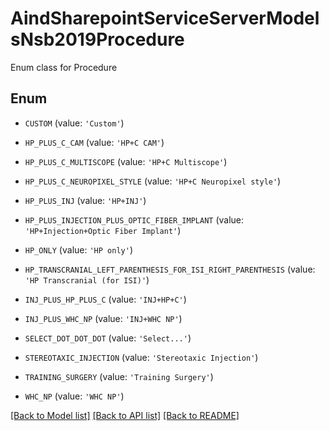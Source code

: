 # AindSharepointServiceServerModelsNsb2019Procedure

Enum class for Procedure

## Enum

* `CUSTOM` (value: `'Custom'`)

* `HP_PLUS_C_CAM` (value: `'HP+C CAM'`)

* `HP_PLUS_C_MULTISCOPE` (value: `'HP+C Multiscope'`)

* `HP_PLUS_C_NEUROPIXEL_STYLE` (value: `'HP+C Neuropixel style'`)

* `HP_PLUS_INJ` (value: `'HP+INJ'`)

* `HP_PLUS_INJECTION_PLUS_OPTIC_FIBER_IMPLANT` (value: `'HP+Injection+Optic Fiber Implant'`)

* `HP_ONLY` (value: `'HP only'`)

* `HP_TRANSCRANIAL_LEFT_PARENTHESIS_FOR_ISI_RIGHT_PARENTHESIS` (value: `'HP Transcranial (for ISI)'`)

* `INJ_PLUS_HP_PLUS_C` (value: `'INJ+HP+C'`)

* `INJ_PLUS_WHC_NP` (value: `'INJ+WHC NP'`)

* `SELECT_DOT_DOT_DOT` (value: `'Select...'`)

* `STEREOTAXIC_INJECTION` (value: `'Stereotaxic Injection'`)

* `TRAINING_SURGERY` (value: `'Training Surgery'`)

* `WHC_NP` (value: `'WHC NP'`)

[[Back to Model list]](../README.md#documentation-for-models) [[Back to API list]](../README.md#documentation-for-api-endpoints) [[Back to README]](../README.md)


